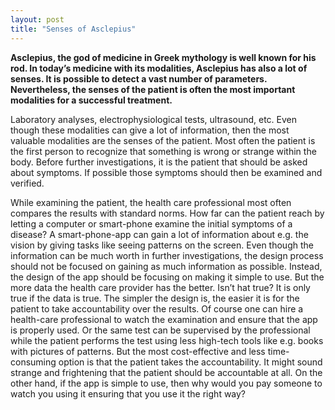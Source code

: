 ```yaml
---
layout: post
title: "Senses of Asclepius"
---
```

**Asclepius, the god of medicine in Greek mythology is well known for his rod. In today’s medicine with its modalities, Asclepius has also a lot of senses. It is possible to detect a vast number of parameters. Nevertheless, the senses of the patient is often the most important modalities for a successful treatment.**

Laboratory analyses, electrophysiological tests, ultrasound, etc. Even though these modalities can give a lot of information, then the most valuable modalities are the senses of the patient. Most often the patient is the first person to recognize that something is wrong or strange within the body. Before further investigations, it is the patient that should be asked about symptoms. If possible those symptoms should then be examined and verified.

While examining the patient, the health care professional most often compares the results with standard norms. How far can the patient reach by letting a computer or smart-phone examine the initial symptoms of a disease? A smart-phone-app can gain a lot of information about e.g. the vision by giving tasks like seeing patterns on the screen. Even though the information can be much worth in further investigations, the design process should not be focused on gaining as much information as possible. Instead, the design of the app should be focusing on making it simple to use. But the more data the health care provider has the better. Isn’t hat true? It is only true if the data is true. The simpler the design is, the easier it is for the patient to take accountability over the results. Of course one can hire a health-care professional to watch the examination and ensure that the app is properly used. Or the same test can be supervised by the professional while the patient performs the test using less high-tech tools like e.g. books with pictures of patterns. But the most cost-effective and less time-consuming option is that the patient takes the accountability. It might sound strange and frightening that the patient should be accountable at all. On the other hand, if the app is simple to use, then why would you pay someone to watch you using it ensuring that you use it the right way?
